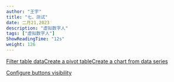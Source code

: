 ```yaml
---
author: "王宇"
title: "七、测试"
date: 二月21,2023
description: "虚拟数字人"
tags: ["虚拟数字人"]
ShowReadingTime: "12s"
weight: 126
---
```

[Filter table data](#)[Create a pivot table](#)[Create a chart from data series](#)

[Configure buttons visibility](/users/tfac-settings.action)